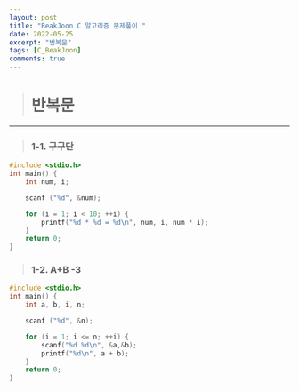 ```yaml
---
layout: post
title: "BeakJoon C 알고리즘 문제풀이 "
date: 2022-05-25
excerpt: "반복문"
tags: [C_BeakJoon]
comments: true
---
```


> # 반복문
------------------------------------------------------------

> ### 1-1. 구구단

~~~c
#include <stdio.h>
int main() {
	int num, i;

	scanf ("%d", &num);

	for (i = 1; i < 10; ++i) {
		printf("%d * %d = %d\n", num, i, num * i);
	}
	return 0;
}
~~~

> ### 1-2. A+B -3

~~~c
#include <stdio.h>
int main() {
	int a, b, i, n;

	scanf ("%d", &n);

	for (i = 1; i <= n; ++i) {
		scanf("%d %d\n", &a,&b);
		printf("%d\n", a + b);
	}
	return 0;
}
~~~
